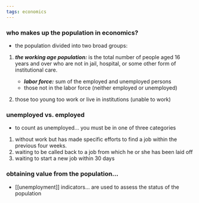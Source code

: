 ```yaml
---
tags: economics
---
```


### who makes up the population in economics?
- the population divided into two broad groups:

1. ***the working age population:*** is the total number of people aged 16 years and over who are not in jail, hospital, or some other form of institutional care. 

	- ***labor force:*** sum of the employed and unemployed persons 
	- those not in the labor force (neither employed or unemployed)

2. those too young too work or live in institutions (unable to work)

### unemployed vs. employed
- to count as unemployed... you must be in one of three categories

1. without work but has made specific efforts to find a job within the previous four weeks.
2. waiting to be called back to a job from which he or she has been laid off
3. waiting to start a new job within 30 days

### obtaining value from the population...
- [[unemployment]] indicators... are used to assess the status of the population
